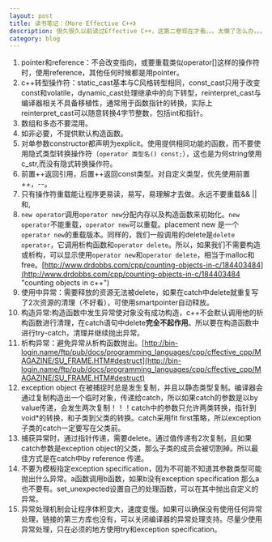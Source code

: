 ```yaml
---
layout: post
title: 读书笔记：《More Effective C++》
description: 很久很久以前读过Effective C++，这第二卷现在才看。。。太懒了怎么办。。。
category: blog
---
```


1. pointer和reference：不会改变指向，或要重载类似operator[]这样的操作符时，使用reference，其他任何时候都是用pointer。
2. c++转型操作符：static\_cast基本与C风格转型相同，const\_cast只用于改变const和volatile，dynamic\_cast处理继承中的向下转型，reinterpret\_cast与编译器相关不具备移植性，通常用于函数指针的转换，实际上reinterpret\_cast可以随意转换4字节整数，包括int和指针。
3. 数组和多态不要混用。
4. 如非必要，不提供默认构造函数。
5. 对单参数constructor都声明为explicit。使用提供相同功能的函数，而不要使用隐式类型转换操作符（`operator 类型名() const;`），这也是为何string使用c_str,而没有隐式转换操作符。
6. 前置++返回引用，后置++返回const类型。对自定义类型，优先使用前置++，--。
7. 只有操作符重载能让程序更易读，易写，易理解才去做。永远不要重载&& || 和,
8. `new operator`调用`operator new`分配内存以及构造函数来初始化。`new operator`不能重载，`operator new`可以重载。placement new 是一个`operator new`的重载版本。同样的，我们一般调用的delete是`delete operator`，它调用析构函数和`operator delete`。所以，如果我们不需要构造或析构，可以显示使用`operator new`和`operator delete`，相当于malloc和free。[http://www.drdobbs.com/cpp/counting-objects-in-c/184403484](http://www.drdobbs.com/cpp/counting-objects-in-c/184403484 "counting objects in c++") 
9. 使用中异常：需要释放的资源无法被delete，如果在catch中delete就重复写了2次资源的清理（不好看），可使用smartpointer自动释放。
10. 构造异常:构造函数中发生异常使对象没有成功构造，c++不会默认调用他的析构函数进行清理，在catch语句中delete**完全不起作用**。所以要在构造函数中进行try-catch，清理并继续抛出异常。
11. 析构异常：避免异常从析构函数抛出。[http://bin-login.name/ftp/pub/docs/programming_languages/cpp/cffective_cpp/MAGAZINE/SU_FRAME.HTM#destruct](http://bin-login.name/ftp/pub/docs/programming_languages/cpp/cffective_cpp/MAGAZINE/SU_FRAME.HTM#destruct)
12. exception object 在被捕捉时总是发生复制，并且以静态类型复制。编译器会通过复制构造出一个临时对象，传递给catch，所以如果catch的参数是以by value传递，会发生两次复制！！！catch中的参数只允许两类转换，指针到void*的转换，和子类到父类的转换。catch采用fit first策略，所以exception 子类的catch一定要写在父类前。
13. 捕获异常时，通过指针传递，需要delete。通过值传递有2次复制，且如果catch参数是exception object的父类，那么子类的成员会被切割掉。所以最佳方式是在catch中by reference 传递。
14. 不要为模板指定exception specification，因为不可能不知道其参数类型可能抛出什么异常。a函数调用b函数，如果b没有exception specification 那么a也不要有。set_unexpected设置自己的处理函数，可以在其中抛出自定义的异常。
15. 异常处理机制会让程序体积变大，速度变慢。如果可以确保没有使用任何异常处理，链接的第三方库也没有，可以关闭编译器的异常处理支持。尽量少使用异常处理，只在必须的地方使用try和exception specification。


[Joshua]:    http://joshuastray.github.io  "Joshua"
